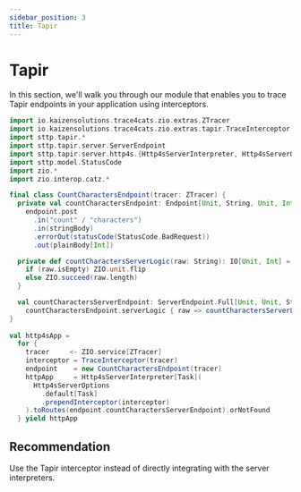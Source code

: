 ```yaml
---
sidebar_position: 3
title: Tapir
---
```


# Tapir
In this section, we'll walk you through our module that enables you to trace Tapir endpoints in your application 
using interceptors.

```scala mdoc:compile-only
import io.kaizensolutions.trace4cats.zio.extras.ZTracer
import io.kaizensolutions.trace4cats.zio.extras.tapir.TraceInterceptor
import sttp.tapir.*
import sttp.tapir.server.ServerEndpoint
import sttp.tapir.server.http4s.{Http4sServerInterpreter, Http4sServerOptions}
import sttp.model.StatusCode
import zio.*
import zio.interop.catz.*

final class CountCharactersEndpoint(tracer: ZTracer) {
  private val countCharactersEndpoint: Endpoint[Unit, String, Unit, Int, Any] =
    endpoint.post
      .in("count" / "characters")
      .in(stringBody)
      .errorOut(statusCode(StatusCode.BadRequest))
      .out(plainBody[Int])

  private def countCharactersServerLogic(raw: String): IO[Unit, Int] = tracer.spanSource() {
    if (raw.isEmpty) ZIO.unit.flip
    else ZIO.succeed(raw.length)
  }

  val countCharactersServerEndpoint: ServerEndpoint.Full[Unit, Unit, String, Unit, Int, Any, Task] =
    countCharactersEndpoint.serverLogic { raw => countCharactersServerLogic(raw).either }
}
  
val http4sApp =
  for {
    tracer     <- ZIO.service[ZTracer]
    interceptor = TraceInterceptor(tracer)
    endpoint    = new CountCharactersEndpoint(tracer)
    httpApp     = Http4sServerInterpreter[Task](
      Http4sServerOptions
        .default[Task]
        .prependInterceptor(interceptor)
    ).toRoutes(endpoint.countCharactersServerEndpoint).orNotFound
  } yield httpApp

```

## Recommendation
Use the Tapir interceptor instead of directly integrating with the server interpreters.
